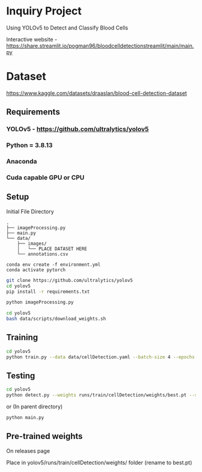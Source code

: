 # Inquiry Project
Using YOLOv5 to Detect and Classify Blood Cells

Interactive website - https://share.streamlit.io/pogman96/bloodcelldetectionstreamlit/main/main.py

# Dataset
https://www.kaggle.com/datasets/draaslan/blood-cell-detection-dataset

## Requirements
### YOLOv5 - https://github.com/ultralytics/yolov5
### Python = 3.8.13
### Anaconda
### Cuda capable GPU or CPU

## Setup
Initial File Directory
```
.
├── imageProcessing.py
├── main.py
└── data/
    ├── images/
    │   └── PLACE DATASET HERE
    └── annotations.csv
```

```
conda env create -f environment.yml
conda activate pytorch
```

```bash
git clone https://github.com/ultralytics/yolov5
cd yolov5
pip install -r requirements.txt
```

```bash
python imageProcessing.py
```

```bash
cd yolov5
bash data/scripts/download_weights.sh
```

## Training
```bash
cd yolov5
python train.py --data data/cellDetection.yaml --batch-size 4 --epochs 300 --img-size 640 --project runs/train --name cellDetection --weights yolov5x.pt --device 0
```
## Testing
```bash
cd yolov5
python detect.py --weights runs/train/cellDetection/weights/best.pt --source ../data/images/IMAGENAMEHERE.png --name cellDetection --project runs/detect
```
or
(In parent directory)
```bash
python main.py
```
## Pre-trained weights
On releases page

Place in yolov5/runs/train/cellDetection/weights/ folder (rename to best.pt)
